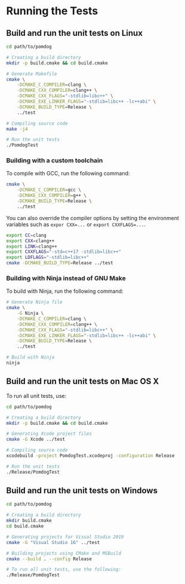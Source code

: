 # Running the Tests

## Build and run the unit tests on Linux

```sh
cd path/to/pomdog

# Creating a build directory
mkdir -p build.cmake && cd build.cmake

# Generate Makefile
cmake \
    -DCMAKE_C_COMPILER=clang \
    -DCMAKE_CXX_COMPILER=clang++ \
    -DCMAKE_CXX_FLAGS="-stdlib=libc++" \
    -DCMAKE_EXE_LINKER_FLAGS="-stdlib=libc++ -lc++abi" \
    -DCMAKE_BUILD_TYPE=Release \
    ../test

# Compiling source code
make -j4

# Run the unit tests
./PomdogTest        
```

### Building with a custom toolchain

To compile with GCC, run the following command:

```sh
cmake \
    -DCMAKE_C_COMPILER=gcc \
    -DCMAKE_CXX_COMPILER=g++ \
    -DCMAKE_BUILD_TYPE=Release \
    ../test
```

You can also override the compiler options by setting the environment variables such as `expor CXX=...` or `export CXXFLAGS=...`.

```sh
export CC=clang
export CXX=clang++
export LINK=clang++
export CXXFLAGS="-std=c++17 -stdlib=libc++"
export LDFLAGS="-stdlib=libc++"
cmake -DCMAKE_BUILD_TYPE=Release ../test
```

### Building with Ninja instead of GNU Make

To build with Ninja, run the following command:

```sh
# Generate Ninja file
cmake \
    -G Ninja \
    -DCMAKE_C_COMPILER=clang \
    -DCMAKE_CXX_COMPILER=clang++ \
    -DCMAKE_CXX_FLAGS="-stdlib=libc++" \
    -DCMAKE_EXE_LINKER_FLAGS="-stdlib=libc++ -lc++abi" \
    -DCMAKE_BUILD_TYPE=Release \
    ../test

# Build with Ninja
ninja
```

## Build and run the unit tests on Mac OS X

To run all unit tests, use:

```sh
cd path/to/pomdog

# Creating a build directory
mkdir -p build.cmake && cd build.cmake

# Generating Xcode project files
cmake -G Xcode ../test

# Compiling source code
xcodebuild -project PomdogTest.xcodeproj -configuration Release

# Run the unit tests
./Release/PomdogTest
```

## Build and run the unit tests on Windows

```sh
cd path/to/pomdog

# Creating a build directory
mkdir build.cmake
cd build.cmake

# Generating projects for Visual Studio 2019
cmake -G "Visual Studio 16" ../test

# Building projects using CMake and MSBuild
cmake --build . --config Release

# To run all unit tests, use the following:
./Release/PomdogTest
```
